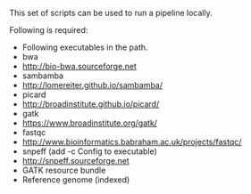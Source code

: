 This set of scripts can be used to run a pipeline locally.

Following is required:
 - Following executables in the path.
  - bwa
   - http://bio-bwa.sourceforge.net
  - sambamba
   - http://lomereiter.github.io/sambamba/
  - picard
   - http://broadinstitute.github.io/picard/
  - gatk
   - https://www.broadinstitute.org/gatk/
  - fastqc
   - http://www.bioinformatics.babraham.ac.uk/projects/fastqc/
  - snpeff (add -c Config to executable)
   - http://snpeff.sourceforge.net
 - GATK resource bundle
 - Reference genome (indexed)